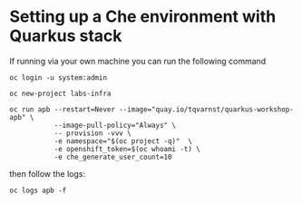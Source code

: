 # Setting up a Che environment with Quarkus stack

If running via your own machine you can run the following command

    oc login -u system:admin

    oc new-project labs-infra

    oc run apb --restart=Never --image="quay.io/tqvarnst/quarkus-workshop-apb" \
               --image-pull-policy="Always" \
               -- provision -vvv \
               -e namespace="$(oc project -q)"  \
               -e openshift_token=$(oc whoami -t) \
               -e che_generate_user_count=10

then follow the logs:

    oc logs apb -f

